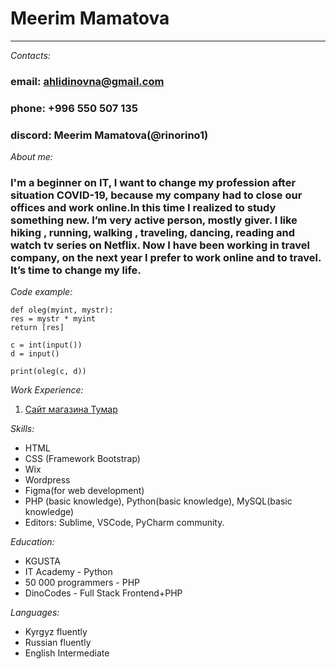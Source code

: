 # Meerim Mamatova
---
_Contacts:_
### email: ahlidinovna@gmail.com
### phone: +996 550 507 135
### discord: Meerim Mamatova(@rinorino1)



_About me:_
### I'm a beginner on IT, I want to change my profession after situation COVID-19, because my company had to close our offices and work online.In this time I realized to study something new. I’m very active person, mostly giver. I like hiking , running, walking , traveling, dancing, reading and watch tv series on Netflix. Now I have been working in travel company, on the next year I prefer to work online and to travel. It’s time to change my life.

_Code example:_
    

    def oleg(myint, mystr):
    res = mystr * myint
    return [res]

    c = int(input())
    d = input()

    print(oleg(c, d))

_Work Experience:_
1. [Сайт магазина Тумар](http://tumar.com/ "Необязательная подсказка")

_Skills:_
+ HTML
+ CSS (Framework Bootstrap)
+ Wix
+ Wordpress
+ Figma(for web development)
+ PHP (basic knowledge), Python(basic knowledge), MySQL(basic knowledge)
+ Editors: Sublime, VSCode, PyCharm community.

_Education:_
+ KGUSTA
+ IT Academy  - Python
+ 50 000 programmers  - PHP
+ DinoCodes - Full Stack Frontend+PHP

_Languages:_
+ Kyrgyz  fluently
+ Russian fluently
+ English Intermediate
